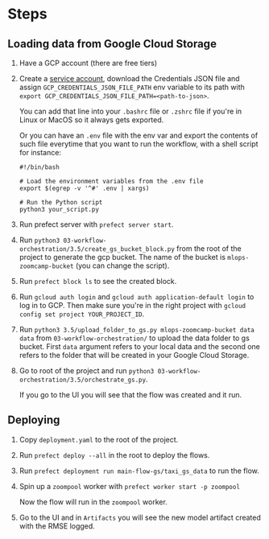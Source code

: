 # Steps

## Loading data from Google Cloud Storage

1. Have a GCP account (there are free tiers)

2. Create a [service account](https://cloud.google.com/iam/docs/service-accounts-create#iam-service-accounts-create-console), download the Credentials JSON file and assign `GCP_CREDENTIALS_JSON_FILE_PATH` env variable to its path with `export GCP_CREDENTIALS_JSON_FILE_PATH=<path-to-json>`.

    You can add that line into your `.bashrc` file or `.zshrc` file if you're in Linux or MacOS so it always gets exported.

    Or you can have an `.env` file with the env var and export the contents of such file everytime that you want to run the workflow, with a shell script for instance:

    ```shell
    #!/bin/bash

    # Load the environment variables from the .env file
    export $(egrep -v '^#' .env | xargs)

    # Run the Python script
    python3 your_script.py
    ```

3. Run prefect server with `prefect server start`.

4. Run `python3 03-workflow-orchestration/3.5/create_gs_bucket_block.py` from the root of the project to generate the gcp bucket. The name of the bucket is `mlops-zoomcamp-bucket` (you can change the script).

5. Run `prefect block ls` to see the created block.

6. Run `gcloud auth login` and `gcloud auth application-default login` to log in to GCP. Then make sure you're in the right project with `gcloud config set project YOUR_PROJECT_ID`.

7. Run `python3 3.5/upload_folder_to_gs.py mlops-zoomcamp-bucket data data` from `03-workflow-orchestration/` to upload the data folder to gs bucket. First `data` argument refers to your local data and the second one refers to the folder that will be created in your Google Cloud Storage.

8. Go to root of the project and run `python3 03-workflow-orchestration/3.5/orchestrate_gs.py`.

    If you go to the UI you will see that the flow was created and it run.

## Deploying

1. Copy `deployment.yaml` to the root of the project.

2. Run `prefect deploy --all` in the root to deploy the flows.

3. Run `prefect deployment run main-flow-gs/taxi_gs_data` to run the flow.

4. Spin up a `zoompool` worker with `prefect worker start -p zoompool`

    Now the flow will run in the `zoompool` worker.

5. Go to the UI and in `Artifacts` you will see the new model artifact created with the RMSE logged.
